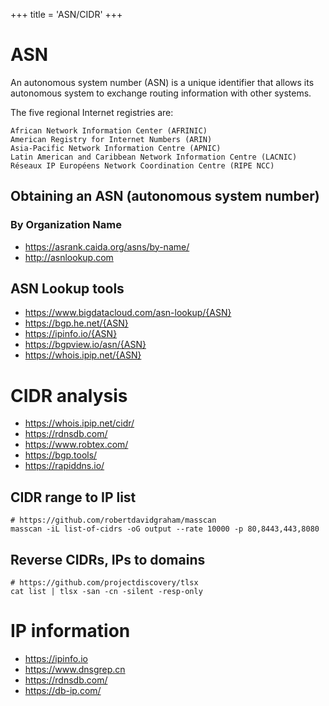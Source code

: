 +++
title = 'ASN/CIDR'
+++

# ASN

An autonomous system number (ASN) is a unique identifier that allows its autonomous system to exchange routing information with other systems.

The five regional Internet registries are:

    African Network Information Center (AFRINIC)
    American Registry for Internet Numbers (ARIN)
    Asia-Pacific Network Information Centre (APNIC)
    Latin American and Caribbean Network Information Centre (LACNIC)
    Réseaux IP Européens Network Coordination Centre (RIPE NCC)

## Obtaining an ASN (autonomous system number)

### By Organization Name

- https://asrank.caida.org/asns/by-name/
- http://asnlookup.com

## ASN Lookup tools 

- https://www.bigdatacloud.com/asn-lookup/{ASN}
- https://bgp.he.net/{ASN}
- https://ipinfo.io/{ASN}
- https://bgpview.io/asn/{ASN}
- https://whois.ipip.net/{ASN}

# CIDR analysis

- https://whois.ipip.net/cidr/
- https://rdnsdb.com/
- https://www.robtex.com/
- https://bgp.tools/
- https://rapiddns.io/

## CIDR range to IP list

```
# https://github.com/robertdavidgraham/masscan
masscan -iL list-of-cidrs -oG output --rate 10000 -p 80,8443,443,8080
```

## Reverse CIDRs, IPs to domains

```
# https://github.com/projectdiscovery/tlsx
cat list | tlsx -san -cn -silent -resp-only
```

# IP information

- https://ipinfo.io
- https://www.dnsgrep.cn
- https://rdnsdb.com/
- https://db-ip.com/
